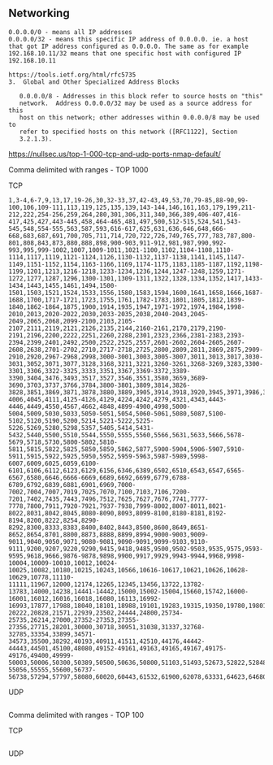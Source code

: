 ## Networking

```
0.0.0.0/0 - means all IP addresses
0.0.0.0/32 - means this specific IP address of 0.0.0.0. ie. a host that got IP address configured as 0.0.0.0. The same as for example 192.168.10.11/32 means that one specific host with configured IP 192.168.10.11

https://tools.ietf.org/html/rfc5735
3.  Global and Other Specialized Address Blocks

   0.0.0.0/8 - Addresses in this block refer to source hosts on "this"
   network.  Address 0.0.0.0/32 may be used as a source address for this
   host on this network; other addresses within 0.0.0.0/8 may be used to
   refer to specified hosts on this network ([RFC1122], Section
   3.2.1.3).
```


https://nullsec.us/top-1-000-tcp-and-udp-ports-nmap-default/

Comma delimited with ranges - TOP 1000

TCP

```
1,3-4,6-7,9,13,17,19-26,30,32-33,37,42-43,49,53,70,79-85,88-90,99-100,106,109-111,113,119,125,135,139,143-144,146,161,163,179,199,211-212,222,254-256,259,264,280,301,306,311,340,366,389,406-407,416-417,425,427,443-445,458,464-465,481,497,500,512-515,524,541,543-545,548,554-555,563,587,593,616-617,625,631,636,646,648,666-668,683,687,691,700,705,711,714,720,722,726,749,765,777,783,787,800-801,808,843,873,880,888,898,900-903,911-912,981,987,990,992-993,995,999-1002,1007,1009-1011,1021-1100,1102,1104-1108,1110-1114,1117,1119,1121-1124,1126,1130-1132,1137-1138,1141,1145,1147-1149,1151-1152,1154,1163-1166,1169,1174-1175,1183,1185-1187,1192,1198-1199,1201,1213,1216-1218,1233-1234,1236,1244,1247-1248,1259,1271-1272,1277,1287,1296,1300-1301,1309-1311,1322,1328,1334,1352,1417,1433-1434,1443,1455,1461,1494,1500-1501,1503,1521,1524,1533,1556,1580,1583,1594,1600,1641,1658,1666,1687-1688,1700,1717-1721,1723,1755,1761,1782-1783,1801,1805,1812,1839-1840,1862-1864,1875,1900,1914,1935,1947,1971-1972,1974,1984,1998-2010,2013,2020-2022,2030,2033-2035,2038,2040-2043,2045-2049,2065,2068,2099-2100,2103,2105-2107,2111,2119,2121,2126,2135,2144,2160-2161,2170,2179,2190-2191,2196,2200,2222,2251,2260,2288,2301,2323,2366,2381-2383,2393-2394,2399,2401,2492,2500,2522,2525,2557,2601-2602,2604-2605,2607-2608,2638,2701-2702,2710,2717-2718,2725,2800,2809,2811,2869,2875,2909-2910,2920,2967-2968,2998,3000-3001,3003,3005-3007,3011,3013,3017,3030-3031,3052,3071,3077,3128,3168,3211,3221,3260-3261,3268-3269,3283,3300-3301,3306,3322-3325,3333,3351,3367,3369-3372,3389-3390,3404,3476,3493,3517,3527,3546,3551,3580,3659,3689-3690,3703,3737,3766,3784,3800-3801,3809,3814,3826-3828,3851,3869,3871,3878,3880,3889,3905,3914,3918,3920,3945,3971,3986,3995,3998,4000-4006,4045,4111,4125-4126,4129,4224,4242,4279,4321,4343,4443-4446,4449,4550,4567,4662,4848,4899-4900,4998,5000-5004,5009,5030,5033,5050-5051,5054,5060-5061,5080,5087,5100-5102,5120,5190,5200,5214,5221-5222,5225-5226,5269,5280,5298,5357,5405,5414,5431-5432,5440,5500,5510,5544,5550,5555,5560,5566,5631,5633,5666,5678-5679,5718,5730,5800-5802,5810-5811,5815,5822,5825,5850,5859,5862,5877,5900-5904,5906-5907,5910-5911,5915,5922,5925,5950,5952,5959-5963,5987-5989,5998-6007,6009,6025,6059,6100-6101,6106,6112,6123,6129,6156,6346,6389,6502,6510,6543,6547,6565-6567,6580,6646,6666-6669,6689,6692,6699,6779,6788-6789,6792,6839,6881,6901,6969,7000-7002,7004,7007,7019,7025,7070,7100,7103,7106,7200-7201,7402,7435,7443,7496,7512,7625,7627,7676,7741,7777-7778,7800,7911,7920-7921,7937-7938,7999-8002,8007-8011,8021-8022,8031,8042,8045,8080-8090,8093,8099-8100,8180-8181,8192-8194,8200,8222,8254,8290-8292,8300,8333,8383,8400,8402,8443,8500,8600,8649,8651-8652,8654,8701,8800,8873,8888,8899,8994,9000-9003,9009-9011,9040,9050,9071,9080-9081,9090-9091,9099-9103,9110-9111,9200,9207,9220,9290,9415,9418,9485,9500,9502-9503,9535,9575,9593-9595,9618,9666,9876-9878,9898,9900,9917,9929,9943-9944,9968,9998-10004,10009-10010,10012,10024-10025,10082,10180,10215,10243,10566,10616-10617,10621,10626,10628-10629,10778,11110-11111,11967,12000,12174,12265,12345,13456,13722,13782-13783,14000,14238,14441-14442,15000,15002-15004,15660,15742,16000-16001,16012,16016,16018,16080,16113,16992-16993,17877,17988,18040,18101,18988,19101,19283,19315,19350,19780,19801,19842,20000,20005,20031,20221-20222,20828,21571,22939,23502,24444,24800,25734-25735,26214,27000,27352-27353,27355-27356,27715,28201,30000,30718,30951,31038,31337,32768-32785,33354,33899,34571-34573,35500,38292,40193,40911,41511,42510,44176,44442-44443,44501,45100,48080,49152-49161,49163,49165,49167,49175-49176,49400,49999-50003,50006,50300,50389,50500,50636,50800,51103,51493,52673,52822,52848,52869,54045,54328,55055-55056,55555,55600,56737-56738,57294,57797,58080,60020,60443,61532,61900,62078,63331,64623,64680,65000,65129,65389
```

UDP

```2-3,7,9,13,17,19-23,37-38,42,49,53,67-69,80,88,111-113,120,123,135-139,158,161-162,177,192,199,207,217,363,389,402,407,427,434,443,445,464,497,500,502,512-515,517-518,520,539,559,593,623,626,631,639,643,657,664,682-689,764,767,772-776,780-782,786,789,800,814,826,829,838,902-903,944,959,965,983,989-990,996-1001,1007-1008,1012-1014,1019-1051,1053-1060,1064-1070,1072,1080-1081,1087-1088,1090,1100-1101,1105,1124,1200,1214,1234,1346,1419,1433-1434,1455,1457,1484-1485,1524,1645-1646,1701,1718-1719,1761,1782,1804,1812-1813,1885-1886,1900-1901,1993,2000,2002,2048-2049,2051,2148,2160-2161,2222-2223,2343,2345,2362,2967,3052,3130,3283,3296,3343,3389,3401,3456-3457,3659,3664,3702-3703,4000,4008,4045,4444,4500,4666,4672,5000-5003,5010,5050,5060,5093,5351,5353,5355,5500,5555,5632,6000-6002,6004,6050,6346-6347,6970-6971,7000,7938,8000-8001,8010,8181,8193,8900,9000-9001,9020,9103,9199-9200,9370,9876-9877,9950,10000,10080,11487,16086,16402,16420,16430,16433,16449,16498,16503,16545,16548,16573,16674,16680,16697,16700,16708,16711,16739,16766,16779,16786,16816,16829,16832,16838-16839,16862,16896,16912,16918-16919,16938-16939,16947-16948,16970,16972,16974,17006,17018,17077,17091,17101,17146,17184-17185,17205,17207,17219,17236-17237,17282,17302,17321,17331-17332,17338,17359,17417,17423-17424,17455,17459,17468,17487,17490,17494,17505,17533,17549,17573,17580,17585,17592,17605,17615-17616,17629,17638,17663,17673-17674,17683,17726,17754,17762,17787,17814,17823-17824,17836,17845,17888,17939,17946,17989,18004,18081,18113,18134,18156,18228,18234,18250,18255,18258,18319,18331,18360,18373,18449,18485,18543,18582,18605,18617,18666,18669,18676,18683,18807,18818,18821,18830,18832,18835,18869,18883,18888,18958,18980,18985,18987,18991,18994,18996,19017,19022,19039,19047,19075,19096,19120,19130,19140-19141,19154,19161,19165,19181,19193,19197,19222,19227,19273,19283,19294,19315,19322,19332,19374,19415,19482,19489,19500,19503-19504,19541,19600,19605,19616,19624-19625,19632,19639,19647,19650,19660,19662-19663,19682-19683,19687,19695,19707,19717-19719,19722,19728,19789,19792,19933,19935-19936,19956,19995,19998,20003-20004,20019,20031,20082,20117,20120,20126,20129,20146,20154,20164,20206,20217,20249,20262,20279,20288,20309,20313,20326,20359-20360,20366,20380,20389,20409,20411,20423-20425,20445,20449,20464-20465,20518,20522,20525,20540,20560,20665,20678-20679,20710,20717,20742,20752,20762,20791,20817,20842,20848,20851,20865,20872,20876,20884,20919,21000,21016,21060,21083,21104,21111,21131,21167,21186,21206-21207,21212,21247,21261,21282,21298,21303,21318,21320,21333,21344,21354,21358,21360,21364,21366,21383,21405,21454,21468,21476,21514,21524-21525,21556,21566,21568,21576,21609,21621,21625,21644,21649,21655,21663,21674,21698,21702,21710,21742,21780,21784,21800,21803,21834,21842,21847,21868,21898,21902,21923,21948,21967,22029,22043,22045,22053,22055,22105,22109,22123-22124,22341,22692,22695,22739,22799,22846,22914,22986,22996,23040,23176,23354,23531,23557,23608,23679,23781,23965,23980,24007,24279,24511,24594,24606,24644,24854,24910,25003,25157,25240,25280,25337,25375,25462,25541,25546,25709,25931,26407,26415,26720,26872,26966,27015,27195,27444,27473,27482,27707,27892,27899,28122,28369,28465,28493,28543,28547,28641,28840,28973,29078,29243,29256,29810,29823,29977,30263,30303,30365,30544,30656,30697,30704,30718,30975,31059,31073,31109,31189,31195,31335,31337,31365,31625,31681,31731,31891,32345,32385,32528,32768-32780,32798,32815,32818,32931,33030,33249,33281,33354-33355,33459,33717,33744,33866,33872,34038,34079,34125,34358,34422,34433,34555,34570,34577-34580,34758,34796,34855,34861-34862,34892,35438,35702,35777,35794,36108,36206,36384,36458,36489,36669,36778,36893,36945,37144,37212,37393,37444,37602,37761,37783,37813,37843,38037,38063,38293,38412,38498,38615,39213,39217,39632,39683,39714,39723,39888,40019,40116,40441,40539,40622,40708,40711,40724,40732,40805,40847,40866,40915,41058,41081,41308,41370,41446,41524,41638,41702,41774,41896,41967,41971,42056,42172,42313,42431,42434,42508,42557,42577,42627,42639,43094,43195,43370,43514,43686,43824,43967,44101,44160,44179,44185,44190,44253,44334,44508,44923,44946,44968,45247,45380,45441,45685,45722,45818,45928,46093,46532,46836,47624,47765,47772,47808,47915,47981,48078,48189,48255,48455,48489,48761,49152-49163,49165-49182,49184-49202,49204-49205,49207-49216,49220,49222,49226,49259,49262,49306,49350,49360,49393,49396,49503,49640,49968,50099,50164,50497,50612,50708,50919,51255,51456,51554,51586,51690,51717,51905,51972,52144,52225,52503,53006,53037,53571,53589,53838,54094,54114,54281,54321,54711,54807,54925,55043,55544,55587,56141,57172,57409-57410,57813,57843,57958,57977,58002,58075,58178,58419,58631,58640,58797,59193,59207,59765,59846,60172,60381,60423,61024,61142,61319,61322,61370,61412,61481,61550,61685,61961,62154,62287,62575,62677,62699,62958,63420,63555,64080,64481,64513,64590,64727,65024
```


Comma delimited with ranges - TOP 100

TCP

```7,9,13,21-23,25-26,37,53,79-81,88,106,110-111,113,119,135,139,143-144,179,199,389,427,443-445,465,513-515,543-544,548,554,587,631,646,873,990,993,995,1025-1029,1110,1433,1720,1723,1755,1900,2000-2001,2049,2121,2717,3000,3128,3306,3389,3986,4899,5000,5009,5051,5060,5101,5190,5357,5432,5631,5666,5800,5900,6000-6001,6646,7070,8000,8008-8009,8080-8081,8443,8888,9100,9999-10000,32768,49152-49157
```

UDP

```7,9,17,19,49,53,67-69,80,88,111,120,123,135-139,158,161-162,177,427,443,445,497,500,514-515,518,520,593,623,626,631,996-999,1022-1023,1025-1030,1433-1434,1645-1646,1701,1718-1719,1812-1813,1900,2000,2048-2049,2222-2223,3283,3456,3703,4444,4500,5000,5060,5353,5632,9200,10000,17185,20031,30718,31337,32768-32769,32771,32815,33281,49152-49154,49156,49181-49182,49185-49186,49188,49190-49194,49200-49201,65024)
```
